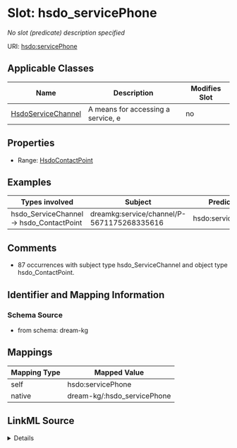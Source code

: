 

# Slot: hsdo_servicePhone


_No slot (predicate) description specified_





URI: [hsdo:servicePhone](http://schema.org/servicePhone)



<!-- no inheritance hierarchy -->





## Applicable Classes

| Name | Description | Modifies Slot |
| --- | --- | --- |
| [HsdoServiceChannel](../classes/HsdoServiceChannel.md) | A means for accessing a service, e |  no  |







## Properties

* Range: [HsdoContactPoint](../classes/HsdoContactPoint.md)






## Examples

| Types involved | Subject | Predicate | Object |
| --- | --- | --- | --- |
| hsdo_ServiceChannel → hsdo_ContactPoint | dreamkg:service/channel/P-5671175268335616 | hsdo:servicePhone | dreamkg:service/phone/5671175268335616 |


## Comments

* 87 occurrences with subject type hsdo_ServiceChannel and object type hsdo_ContactPoint.

## Identifier and Mapping Information







### Schema Source


* from schema: dream-kg




## Mappings

| Mapping Type | Mapped Value |
| ---  | ---  |
| self | hsdo:servicePhone |
| native | dream-kg/:hsdo_servicePhone |




## LinkML Source

<details>
```yaml
name: hsdo_servicePhone
description: No slot (predicate) description specified
comments:
- 87 occurrences with subject type hsdo_ServiceChannel and object type hsdo_ContactPoint.
examples:
- description: hsdo_ServiceChannel → hsdo_ContactPoint
  object:
    example_object: dreamkg:service/phone/5671175268335616
    example_predicate: hsdo:servicePhone
    example_subject: dreamkg:service/channel/P-5671175268335616
from_schema: dream-kg
rank: 1000
slot_uri: hsdo:servicePhone
alias: hsdo_servicePhone
domain_of:
- hsdo_ServiceChannel
range: hsdo_ContactPoint

```
</details>